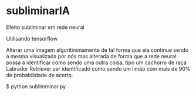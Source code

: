 # subliminarIA

Efeito subliminar em rede neural

Utilisando tensorflow

Alterar uma imagem algoritiminamente de tal forma que ela continue sendo a mesma visualizada por nós 
mas alterada de forma que a rede neural possa a identificar como sendo uma outra coisa, tipo um 
cachorro de raça Labrador Retriever ser identificado como sendo um limão com mais de 90% de probabilidade
de acerto. 


$ python sublimminar.py